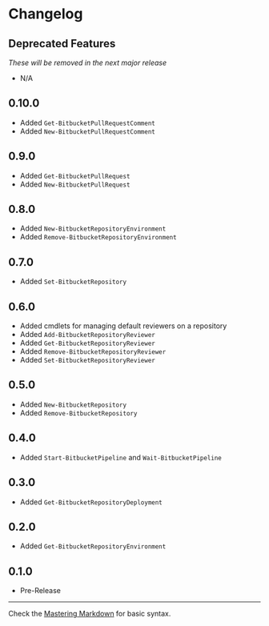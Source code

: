 # Changelog

## Deprecated Features
*These will be removed in the next major release*
- N/A

0.10.0
-----
- Added `Get-BitbucketPullRequestComment`
- Added `New-BitbucketPullRequestComment`

0.9.0
-----
- Added `Get-BitbucketPullRequest`
- Added `New-BitbucketPullRequest`

0.8.0
-----
- Added `New-BitbucketRepositoryEnvironment`
- Added `Remove-BitbucketRepositoryEnvironment`

0.7.0
-----
- Added `Set-BitbucketRepository`

0.6.0
-----
- Added cmdlets for managing default reviewers on a repository
- Added `Add-BitbucketRepositoryReviewer`
- Added `Get-BitbucketRepositoryReviewer`
- Added `Remove-BitbucketRepositoryReviewer`
- Added `Set-BitbucketRepositoryReviewer`

0.5.0
-----
- Added `New-BitbucketRepository`
- Added `Remove-BitbucketRepository`

0.4.0
-----
- Added `Start-BitbucketPipeline` and `Wait-BitbucketPipeline`

0.3.0
-----
- Added `Get-BitbucketRepositoryDeployment`

0.2.0
-----
- Added `Get-BitbucketRepositoryEnvironment` 

0.1.0
-----
- Pre-Release

- - - - -
Check the [Mastering Markdown](https://guides.github.com/features/mastering-markdown/) for basic syntax.